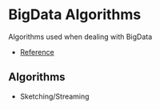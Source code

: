 # BigData Algorithms

Algorithms used when dealing with BigData

- [Reference](https://www.youtube.com/watch?v=s9xSfIw83tk&ab_channel=HarvardUniversity)

## Algorithms

- Sketching/Streaming
